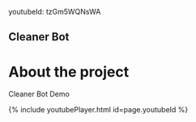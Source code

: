 
youtubeId: tzGm5WQNsWA

## Cleaner Bot


# About the project
Cleaner Bot Demo


{% include youtubePlayer.html id=page.youtubeId %}
